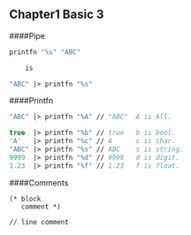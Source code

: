 
Chapter1  Basic 3
---
####Pipe
```fsharp
printfn "%s" "ABC"

    is

"ABC" |> printfn "%s"


```

####Printfn  
```fsharp
"ABC" |> printfn "%A" // "ABC"  A is All.

true  |> printfn "%b" // true   b is bool.
'A'   |> printfn "%c" // A      c is char.
"ABC" |> printfn "%s" // ABC    s is string.
9999  |> printfn "%d" // 9999   d is digit.
1.23  |> printfn "%f" // 1.23   f is float.
```

####Comments
```fhsarp
(* block 
   comment *)

// line comment
```

